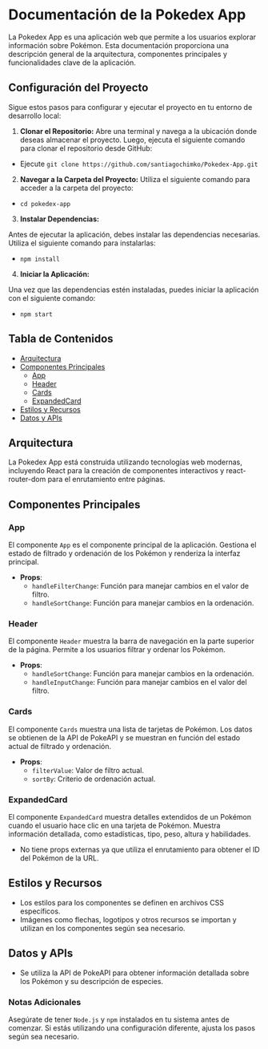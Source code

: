 # Documentación de la Pokedex App

La Pokedex App es una aplicación web que permite a los usuarios explorar información sobre Pokémon. Esta documentación proporciona una descripción general de la arquitectura, componentes principales y funcionalidades clave de la aplicación.

## Configuración del Proyecto

Sigue estos pasos para configurar y ejecutar el proyecto en tu entorno de desarrollo local:

1. **Clonar el Repositorio:**
   Abre una terminal y navega a la ubicación donde deseas almacenar el proyecto. Luego, ejecuta el siguiente comando para clonar el repositorio desde GitHub:
- Ejecute `git clone https://github.com/santiagochimko/Pokedex-App.git`
  
2. **Navegar a la Carpeta del Proyecto:**
Utiliza el siguiente comando para acceder a la carpeta del proyecto:
- `cd pokedex-app`

3. **Instalar Dependencias:**

Antes de ejecutar la aplicación, debes instalar las dependencias necesarias. Utiliza el siguiente comando para instalarlas:
- `npm install`
  
4. **Iniciar la Aplicación:**

Una vez que las dependencias estén instaladas, puedes iniciar la aplicación con el siguiente comando:
- `npm start`

## Tabla de Contenidos

- [Arquitectura](#arquitectura)
- [Componentes Principales](#componentes-principales)
  - [App](#app)
  - [Header](#header)
  - [Cards](#cards)
  - [ExpandedCard](#expandedcard)
- [Estilos y Recursos](#estilos-y-recursos)
- [Datos y APIs](#datos-y-apis)

## Arquitectura

La Pokedex App está construida utilizando tecnologías web modernas, incluyendo React para la creación de componentes interactivos y react-router-dom para el enrutamiento entre páginas.

## Componentes Principales

### App

El componente `App` es el componente principal de la aplicación. Gestiona el estado de filtrado y ordenación de los Pokémon y renderiza la interfaz principal.

- **Props**:
  - `handleFilterChange`: Función para manejar cambios en el valor de filtro.
  - `handleSortChange`: Función para manejar cambios en la ordenación.

### Header

El componente `Header` muestra la barra de navegación en la parte superior de la página. Permite a los usuarios filtrar y ordenar los Pokémon.

- **Props**:
  - `handleSortChange`: Función para manejar cambios en la ordenación.
  - `handleInputChange`: Función para manejar cambios en el valor del filtro.

### Cards

El componente `Cards` muestra una lista de tarjetas de Pokémon. Los datos se obtienen de la API de PokeAPI y se muestran en función del estado actual de filtrado y ordenación.

- **Props**:
  - `filterValue`: Valor de filtro actual.
  - `sortBy`: Criterio de ordenación actual.

### ExpandedCard

El componente `ExpandedCard` muestra detalles extendidos de un Pokémon cuando el usuario hace clic en una tarjeta de Pokémon. Muestra información detallada, como estadísticas, tipo, peso, altura y habilidades.

- No tiene props externas ya que utiliza el enrutamiento para obtener el ID del Pokémon de la URL.

## Estilos y Recursos

- Los estilos para los componentes se definen en archivos CSS específicos.
- Imágenes como flechas, logotipos y otros recursos se importan y utilizan en los componentes según sea necesario.

## Datos y APIs

- Se utiliza la API de PokeAPI para obtener información detallada sobre los Pokémon y su descripción de especies.


### Notas Adicionales
Asegúrate de tener `Node.js` y `npm` instalados en tu sistema antes de comenzar.
Si estás utilizando una configuración diferente, ajusta los pasos según sea necesario.


